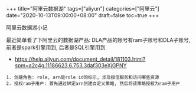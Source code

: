 +++
title="阿里云数据湖"
tags=["aliyun"]
categories=["阿里云"]
date="2020-10-13T09:00:00+08:00"
draft=false
toc=true
+++

<!-- 概要 -->
阿里云数据湖小记
<!--more-->

最近简单看了下阿里云的数据湖产品:
DLA产品的账号有ram子账号和DLA子账号, 前者是spark引擎用到, 后者是SQL引擎用到
+ https://help.aliyun.com/document_detail/181103.html?spm=a2c4g.11186623.6.753.3daf303eXjGPNY

```shell
1. 创建角色: role, arn是role id的标示, 涉及授信服务和访问哪些资源
2. 授权ram子用户: 首先通过绑定arn创建自定义策略, 然后将该策略授权为ram子用户
```